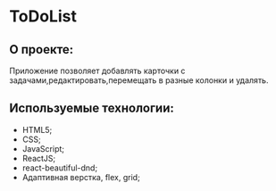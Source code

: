 # ToDoList

## О проекте:

Приложение позволяет добавлять карточки с задачами,редактировать,перемещать в разные колонки и удалять.

## Используемые технологии:

- HTML5;
- CSS;
- JavaScript;
- ReactJS;
- react-beautiful-dnd;
- Адаптивная верстка, flex, grid;
